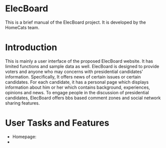 ElecBoard
======================
This is a brief manual of the ElecBoard project. It is developed by the HomeCats team.

Introduction
=============
This is mainly a user interface of the proposed ElecBoard website. It has limited functions and sample data as well. ElecBoard is designed to provide voters and anyone who may concerns with presidential candidates' information. Specifically, It offers news of certain issues or certain candidates. For each candidate, it has a personal page which displays information about him or her which contains background, experiences, opinions and news. To engage people in the discussion of presidential candidates, ElecBoard offers bbs based comment zones and social network sharing features.

User Tasks and Features
=================
- Homepage:
- 
